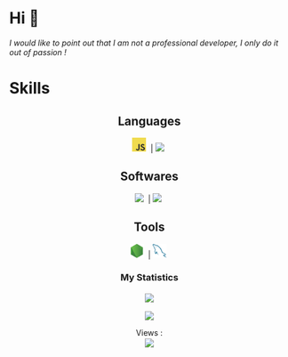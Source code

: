 # Hi 👋


*I would like to point out that I am not a professional developer, I only do it out of passion !*

# Skills
<h2 align="center">Languages</h2>

<p align="center"> 
  <code><img height="25" src="https://raw.githubusercontent.com/github/explore/80688e429a7d4ef2fca1e82350fe8e3517d3494d/topics/javascript/javascript.png"></code>&nbsp; |
  <code><img height="25" src="https://cdn.discordapp.com/attachments/1210725014551138366/1218560751522943088/lua-1.png?ex=66081c22&is=65f5a722&hm=efdd57f883b362adfc9d7c8e77c0f483bd28a4aa2161b7515be9b22921af3ab3&"></code>&nbsp;
</p>

<h2 align="center">Softwares</h2>

<p align="center">
  <code><img height="25" src="https://cdn.discordapp.com/attachments/1210725014551138366/1218560086071574589/visual-studio-code-icon.png?ex=66081b84&is=65f5a684&hm=d4dbce52b881258e674225a831cd6e57c162279302249f81b95dfcc1f0b4a9ae&"></code>&nbsp; |
  <code><img height="25" src="https://cdn.discordapp.com/attachments/1210725014551138366/1218560309187317801/xampp_94513.png?ex=66081bb9&is=65f5a6b9&hm=8ac7f5d0b866bbc01cefaa8db7a58ef0e527abb9338da478ebc0376b026c683d&"></code>&nbsp;
</p>

<h2 align="center">Tools</h2>
<p align="center">
    <code><img height="25" src="https://raw.githubusercontent.com/devicons/devicon/master/icons/nodejs/nodejs-original.svg"></code>&nbsp; |
    <code><img height="25" src="https://raw.githubusercontent.com/devicons/devicon/master/icons/mysql/mysql-original.svg"></code>&nbsp;
</p>






<div align="center">
    <h3 align="center">My Statistics</h3>
    <p align="center">
        <img src="https://github-readme-stats.vercel.app/api?username=212-Kays&show_icons=true&theme=jolly&count_private=true" align="center" />
    </p>
</div>

<div align="center">
    <p align="center">
        <img src="https://github-readme-stats.vercel.app/api/top-langs/?username=212-Kays&layout=compact&theme=jolly&count_private=true" align="center" />
    </p>
</div>

<div align="center">
    <p align="center">
        Views : <br>
        <img src="https://profile-counter.glitch.me/212-Kays/count.svg" align="center" />
    </p>
</div>
